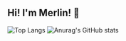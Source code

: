 ## Hi! I'm Merlin! 👋
![Top Langs](https://github-readme-stats.vercel.app/api/top-langs/?username=MerlinSMQWQ&show_icons=true&theme=radical)
![Anurag's GitHub stats](https://github-readme-stats.vercel.app/api?username=MerlinSMQWQ&show_icons=true&theme=radical)

<!--
**MerlinSMQWQ/MerlinSMQWQ** is a ✨ _special_ ✨ repository because its `README.md` (this file) appears on your GitHub profile.

Here are some ideas to get you started:

- 🔭 I’m currently working on ...
- 🌱 I’m currently learning ...
- 👯 I’m looking to collaborate on ...
- 🤔 I’m looking for help with ...
- 💬 Ask me about ...
- 📫 How to reach me: ...
- 😄 Pronouns: ...
- ⚡ Fun fact: ...
-->
